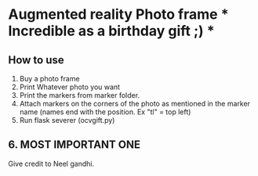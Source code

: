 # Augmented reality Photo frame * Incredible as a birthday gift ;) *

## How to use
1. Buy a photo frame 
2. Print Whatever photo you want
3. Print the markers from marker folder.
4. Attach markers on the corners of the photo as mentioned in the marker name (names end with the position. Ex "tl" = top left)
5. Run flask severer (ocvgift.py)

## 6. MOST IMPORTANT ONE 
Give credit to Neel gandhi. 